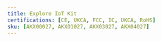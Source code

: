 ```yaml
---
title: Explore IoT Kit
certifications: [CE, UKCA, FCC, IC, UKCA, RoHS]
sku: [AKX00027, AKX01027, AKX03027, AKX04027]
---
```

